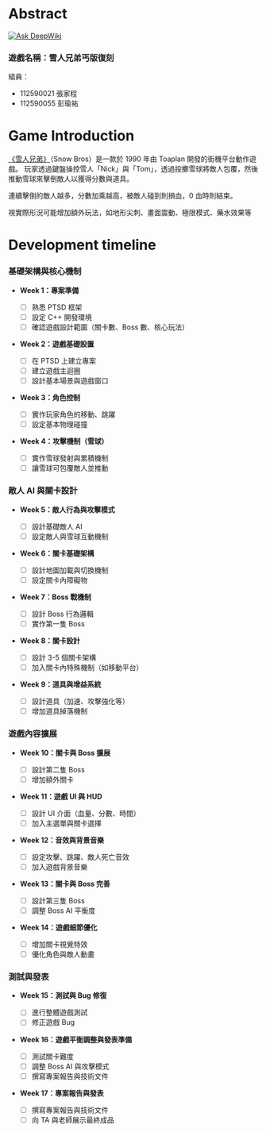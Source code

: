 # Abstract

[![Ask DeepWiki](https://deepwiki.com/badge.svg)](https://deepwiki.com/WalkingMen666/SnowBros)

### 遊戲名稱：雪人兄弟丐版復刻

組員：

-   112590021 張家程
-   112590055 彭瑜祐

# Game Introduction

[《雪人兄弟》](https://www.youtube.com/watch?v=9UiiF666PRU)（Snow Bros）是一款於 1990 年由 Toaplan 開發的街機平台動作遊戲。
玩家透過鍵盤操控雪人「Nick」與「Tom」，透過投擲雪球將敵人包覆，然後推動雪球來擊倒敵人以獲得分數與道具。

連續擊倒的敵人越多，分數加乘越高，被敵人碰到則損血，0 血時則結束。

視實際形況可能增加額外玩法，如地形尖刺、畫面震動、極限模式、藥水效果等

# Development timeline

### **基礎架構與核心機制**

-   **Week 1：專案準備**

    -   [ ] 熟悉 PTSD 框架
    -   [ ] 設定 C++ 開發環境
    -   [ ] 確認遊戲設計範圍（關卡數、Boss 數、核心玩法）

-   **Week 2：遊戲基礎設置**

    -   [ ] 在 PTSD 上建立專案
    -   [ ] 建立遊戲主迴圈
    -   [ ] 設計基本場景與遊戲窗口

-   **Week 3：角色控制**

    -   [ ] 實作玩家角色的移動、跳躍
    -   [ ] 設定基本物理碰撞

-   **Week 4：攻擊機制（雪球）**
    -   [ ] 實作雪球發射與累積機制
    -   [ ] 讓雪球可包覆敵人並推動

### **敵人 AI 與關卡設計**

-   **Week 5：敵人行為與攻擊模式**

    -   [ ] 設計基礎敵人 AI
    -   [ ] 設定敵人與雪球互動機制

-   **Week 6：關卡基礎架構**

    -   [ ] 設計地圖加載與切換機制
    -   [ ] 設定關卡內障礙物

-   **Week 7：Boss 戰機制**

    -   [ ] 設計 Boss 行為邏輯
    -   [ ] 實作第一隻 Boss

-   **Week 8：關卡設計**

    -   [ ] 設計 3-5 個關卡架構
    -   [ ] 加入關卡內特殊機制（如移動平台）

-   **Week 9：道具與增益系統**
    -   [ ] 設計道具（加速、攻擊強化等）
    -   [ ] 增加道具掉落機制

### **遊戲內容擴展**

-   **Week 10：關卡與 Boss 擴展**

    -   [ ] 設計第二隻 Boss
    -   [ ] 增加額外關卡

-   **Week 11：遊戲 UI 與 HUD**

    -   [ ] 設計 UI 介面（血量、分數、時間）
    -   [ ] 加入主選單與關卡選擇

-   **Week 12：音效與背景音樂**

    -   [ ] 設定攻擊、跳躍、敵人死亡音效
    -   [ ] 加入遊戲背景音樂

-   **Week 13：關卡與 Boss 完善**

    -   [ ] 設計第三隻 Boss
    -   [ ] 調整 Boss AI 平衡度

-   **Week 14：遊戲細節優化**
    -   [ ] 增加關卡視覺特效
    -   [ ] 優化角色與敵人動畫

### **測試與發表**

-   **Week 15：測試與 Bug 修復**

    -   [ ] 進行整體遊戲測試
    -   [ ] 修正遊戲 Bug

-   **Week 16：遊戲平衡調整與發表準備**

    -   [ ] 測試關卡難度
    -   [ ] 調整 Boss AI 與攻擊模式
    -   [ ] 撰寫專案報告與技術文件

-   **Week 17：專案報告與發表**

    -   [ ] 撰寫專案報告與技術文件
    -   [ ] 向 TA 與老師展示最終成品
